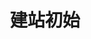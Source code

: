 ---
title: 建站初始
description: 建站初始
top_img: https://sourcebucket.s3.ladydaily.com/img/default_cover_187.webp
cover: https://sourcebucket.s3.ladydaily.com/img/default_cover_187.webp
sticky: 1
aside: false
---
